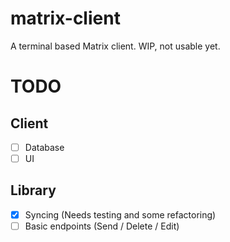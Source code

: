 # matrix-client

A terminal based Matrix client. WIP, not usable yet.

# TODO

## Client

- [ ] Database
- [ ] UI

## Library

- [x] Syncing (Needs testing and some refactoring)
- [ ] Basic endpoints (Send / Delete / Edit)
